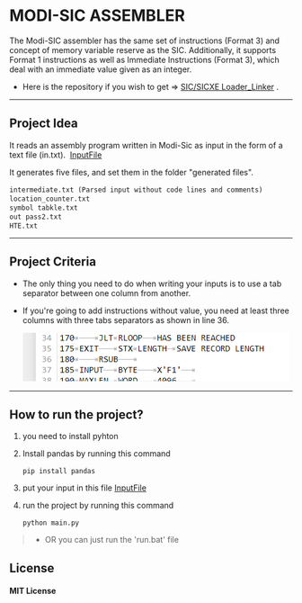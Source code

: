 # MODI-SIC ASSEMBLER

The Modi-SIC assembler has the same set of instructions (Format 3) and concept of memory variable reserve as the SIC. Additionally, it supports Format 1 instructions as well as Immediate Instructions (Format 3), which deal with an immediate value given as an integer.

* Here is the repository if you wish to get => [SIC/SICXE Loader_Linker](https://github.com/AlyZakaria/sic-sicxe-linker-loader) .

**********************************************************
## Project Idea 
It reads an assembly program written in Modi-Sic as input in the form of a text file (in.txt). 
[InputFile](https://github.com/chehab1/Modi-SIC/blob/main/rsc/inputs/in.txt)

It generates five files, and set them in the folder "generated files".
    
    intermediate.txt (Parsed input without code lines and comments) 
    location_counter.txt
    symbol tabkle.txt
    out pass2.txt
    HTE.txt

******************************************************
## Project Criteria
+   The only thing you need to do when writing your inputs is to use a tab separator between one column from another.
+   If you're going to add instructions without value, you need at least three columns with three tabs separators as shown in line 36.

    ![RSUB](https://github.com/chehab1/Modi-SIC/blob/main/rsc/photos/img.png)

*************************************************
## How to run the project?
1.  you need to install pyhton
2.  Install pandas by running this command
    
        pip install pandas
3.  put your input in this file [InputFile](https://github.com/chehab1/Modi-SIC/blob/main/rsc/inputs/in.txt)
4.  run the project by running this command 
        
        python main.py
>+  OR  you can just run the 'run.bat' file 

## License
####  MIT License        
